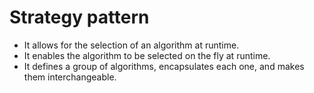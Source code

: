 # Strategy pattern

- It allows for the selection of an algorithm at runtime.
- It enables the algorithm to be selected on the fly at runtime.
- It defines a group of algorithms, encapsulates each one, and makes them interchangeable.